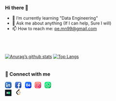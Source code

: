 ### Hi there 👋

<!--

**pe-mn/pe-mn** is a ✨ _special_ ✨ repository because its `README.md` (this file) appears on your GitHub profile.

Here are some ideas to get you started:
- 🔭 I’m currently working on "Identify Customer Segments (Unsupervised ML Project)"
- 🌱 I’m currently learning Neural Networks with TesnorFlow
- 👯 I’m looking to collaborate on ML & Data Analysis Projects
- 🤔 I’m looking for help with "Next Steps (RoadMap) & Getting a Job"
- 💬 Ask me about anything (If I can help, Sure I will)
- 📫 How to reach me: pe.mn99@gmail.com
- 😄 Pronouns: Nagy
- ⚡ Fun fact: I never stop learning

[![name](link to image on GH)](link to your URL)  
&ensp; &emsp;
https://github.com/anuraghazra/github-readme-stats/blob/master/themes/README.md 
theme=nord
--- or *** or <hr>

-->


- 🌱 I’m currently learning "Data Engineering"
- 💬 Ask me about anything (If I can help, Sure I will)
- 📫 How to reach me: pe.mn99@gmail.com

#

<br>

[![Anurag’s github stats](https://github-readme-stats.vercel.app/api?username=pe-mn&show_icons=true&theme=swift)](https://github.com/pe-mn)
[![Top Langs](https://github-readme-stats.vercel.app/api/top-langs/?username=pe-mn&theme=swift&layout=compact)](https://github.com/pe-mn)

#

### 🤝 Connect with me 
[<img alt="LinkedIn" width="21px" src="images/linkedin.png" />](https://www.linkedin.com/in/nagy99/) &nbsp;
[<img alt="Facebook" width="21px" src="images/facebook.png" />](https://www.facebook.com/mahmoud.n.abdelhady/) &nbsp;
[<img alt="Behance" width="21px" src="images/behance.png" />](https://www.behance.net/mnagy99) &nbsp;
[<img alt="Instagram" width="21px" src="images/instagram.png" />](https://www.instagram.com/m.nagy99/) &nbsp;
[<img alt="Whatsapp" width="21px" src="images/whatsapp.png" />](https://wa.me/201097533979) &nbsp;
<br>
[<img alt="HackerRank" width="21px" src="images/HackerRank.png" />](https://www.hackerrank.com/pe_mn99) &nbsp;
[<img alt="LeetCode" width="23px" src="images/LeetCode.png" />](https://leetcode.com/pe-mn/) &nbsp;

